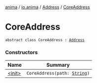 [anima](../../../index.md) / [io.anima](../../index.md) / [Address](../index.md) / [CoreAddress](./index.md)

# CoreAddress

`abstract class CoreAddress : `[`Address`](../index.md)

### Constructors

| Name | Summary |
|---|---|
| [&lt;init&gt;](-init-.md) | `CoreAddress(path: `[`String`](https://kotlinlang.org/api/latest/jvm/stdlib/kotlin/-string/index.html)`)` |
